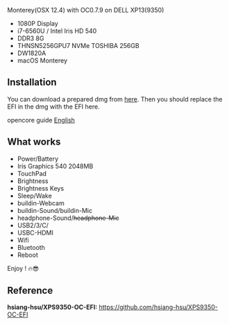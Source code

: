 Monterey(OSX 12.4) with OC0.7.9 on DELL XP13(9350)
- 1080P Display
- i7-6560U / Intel Iris HD 540
- DDR3 8G
- THNSN5256GPU7 NVMe TOSHIBA 256GB
- DW1820A
- macOS Monterey
## Installation

You can download a prepared dmg from [here](https://blog.daliansky.net/macOS-Monterey-12.1-21C52-Release-version-with-OC-0.7.6-CLOVER-5143-and-FirPE-original-image.html#more). Then you should replace the EFI in the dmg with the EFI here.

opencore guide [English](https://dortania.github.io/OpenCore-Install-Guide/installer-guide/)

## What works

- Power/Battery
- Iris Graphics 540 2048MB
- TouchPad
- Brightness
- Brightness Keys
- Sleep/Wake
- buildin-Webcam
- buildin-Sound/buildin-Mic
- headphone-Sound/~~headphone-Mic~~
- USB2/3/C/
- USBC-HDMI
- Wifi
- Bluetooth
- Reboot

Enjoy ! 🔥😎

## Reference
**hsiang-hsu/XPS9350-OC-EFI:** https://github.com/hsiang-hsu/XPS9350-OC-EFI